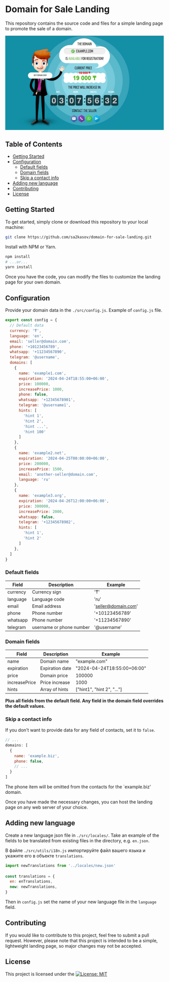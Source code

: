 # Domain for Sale Landing

This repository contains the source code and files for a simple landing page to promote the sale of a domain.

<div style="text-align:center">
  <img src="./public/cover.jpg" alt="Domain Landing Cover">
</div>

## Table of Contents

- [Getting Started](#getting-started)
- [Configuration](#configuration)
  - [Default fields](#default-fields)
  - [Domain fields](#domain-fields)
  - [Skip a contact info](#skip-a-contact-info)
- [Adding new language](#adding-new-language)
- [Contributing](#contributing)
- [License](#license)

## Getting Started

To get started, simply clone or download this repository to your local machine:

```bash
git clone https://github.com/sa2kasov/domain-for-sale-landing.git
```

Install with NPM or Yarn.

```bash
npm install
# ...or...
yarn install
```

Once you have the code, you can modify the files to customize the landing page for your own domain.

## Configuration

Provide your domain data in the `./src/config.js`. Example of `config.js` file.

```javascript
export const config = {
  // Default data
  currency: '₸',
  language: 'en',
  email: 'seller@domain.com',
  phone: '+10123456789',
  whatsapp: '+11234567890',
  telegram: '@username',
  domains: [
    {
      name: 'example1.com',
      expiration: '2024-04-24T18:55:00+06:00',
      price: 100000,
      increasePrice: 1000,
      phone: false,
      whatsapp: '+12345678901',
      telegram: '@username1',
      hints: [
        'hint 1',
        'hint 2',
        'hint ...',
        'hint 100'
      ]
    },
    {
      name: 'example2.net',
      expiration: '2024-04-25T00:00:00+06:00',
      price: 200000,
      increasePrice: 1500,
      email: 'another-seller@domain.com',
      language: 'ru'
    },
    {
      name: 'example3.org',
      expiration: '2024-04-26T12:00:00+06:00',
      price: 300000,
      increasePrice: 2000,
      whatsapp: false,
      telegram: '+12345678902',
      hints: [
        'hint 1',
        'hint 2'
      ]
    },
  ]
}
```

### Default fields

| Field    | Description              | Example             |
|----------|--------------------------|---------------------|
| currency | Currency sign            | '₸'                 |
| language | Language code            | 'ru'                |
| email    | Email address            | 'seller@domain.com' |
| phone    | Phone number             | '+10123456789'      |
| whatsapp | Phone number             | '+11234567890'      |
| telegram | username or phone number | '@username'         |

### Domain fields

| Field         | Description     | Example                     |
|---------------|-----------------|-----------------------------|
| name          | Domain name     | "example.com"               |
| expiration    | Expiration date | "2024-04-24T18:55:00+06:00" |
| price         | Domain price    | 100000                      |
| increasePrice | Price increase  | 1000                        |
| hints         | Array of hints  | ["hint1", "hint 2", "..."]  |

**Plus all fields from the default field. Any field in the domain field overrides the default values.**

### Skip a contact info

If you don't want to provide data for any field of contacts, set it to `false`.

```javascript
// ...
domains: [
  {
    name: 'example.biz',
    phone: false,
    // ...
  }
]
```

The phone item will be omitted from the contacts for the `example.biz' domain.

Once you have made the necessary changes, you can host the landing page on any web server of your choice.

## Adding new language

Create a new language json file in `./src/locales/`. Take an example of the fields to be translated from existing files in the directory, e.g. `en.json`.

В файле `./src/utils/i18n.js` импортируйте файл вашего языка и укажите его в объекте `translations`.

```javascript
import newTranslations from '../locales/new.json'

const translations = {
  en: enTranslations,
  new: newTranslations,
}
```

Then in `config.js` set the name of your new language file in the `language` field.

## Contributing

If you would like to contribute to this project, feel free to submit a pull request. However, please note that this project is intended to be a simple, lightweight landing page, so major changes may not be accepted.

## License

This project is licensed under the [![License: MIT](https://img.shields.io/badge/License-MIT-yellow.svg)](https://github.com/sa2kasov/domain-for-sale-landing/blob/master/LICENSE)